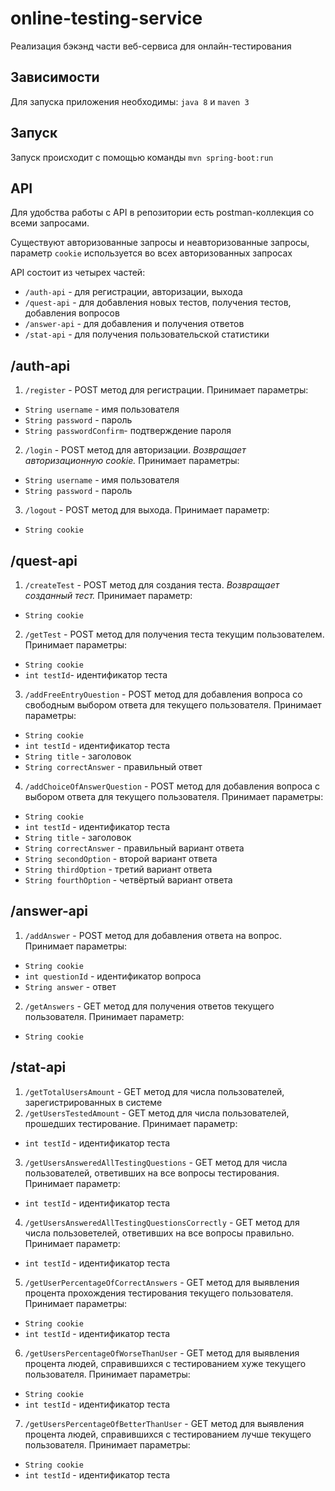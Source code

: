 # online-testing-service
Реализация бэкэнд части веб-сервиса для онлайн-тестирования

Зависимости
---
Для запуска приложения необходимы: `java 8` и `maven 3`

Запуск
---
Запуск происходит с помощью команды `mvn spring-boot:run`

API
---
Для удобства работы с API в репозитории есть postman-коллекция со всеми запросами.

Существуют авторизованные запросы и неавторизованные запросы, параметр `cookie` используется во всех авторизованных запросах

API состоит из четырех частей:
- `/auth-api` - для регистрации, авторизации, выхода
- `/quest-api` - для добавления новых тестов, получения тестов, добавления вопросов
- `/answer-api` - для добавления и получения ответов
- `/stat-api` - для получения пользовательской статистики

/auth-api
---
1. `/register` - POST метод для регистрации. Принимает параметры:
- `String username` - имя пользователя
- `String password` - пароль
- `String passwordConfirm`- подтверждение пароля
2. `/login` - POST метод для авторизации. _Возвращает авторизационную cookie._ Принимает параметры:
- `String username` - имя пользователя
- `String password` - пароль
3. `/logout` - POST метод для выхода. Принимает параметр:
- `String cookie`

/quest-api
---
1. `/createTest` - POST метод для создания теста. _Возвращает созданный тест._ Принимает параметр:
- `String cookie` 
2. `/getTest` - POST метод для получения теста текущим пользователем. Принимает параметры:
- `String cookie` 
- `int testId`- идентификатор теста
3. `/addFreeEntryOuestion` - POST метод для добавления вопроса со свободным выбором ответа для текущего пользователя. Принимает параметры: 
- `String cookie`
- `int testId` - идентификатор теста
- `String title` - заголовок
- `String correctAnswer` - правильный ответ
4. `/addChoiceOfAnswerQuestion` - POST метод для добавления вопроса с выбором ответа для текущего пользователя. Принимает параметры:
- `String cookie`
- `int testId` - идентификатор теста
- `String title` - заголовок
- `String correctAnswer` - правильный вариант ответа
- `String secondOption` - второй вариант ответа
- `String thirdOption` - третий вариант ответа
- `String fourthOption` - четвёртый вариант ответа

/answer-api
---
1. `/addAnswer` - POST метод для добавления ответа на вопрос. Принимает параметры:
- `String cookie`
- `int questionId` - идентификатор вопроса
- `String answer` - ответ
2. `/getAnswers` - GET метод для получения ответов текущего пользователя. Принимает параметр:
- `String cookie`

/stat-api
---
1. `/getTotalUsersAmount` - GET метод для числа пользователей, зарегистрированных в системе
2. `/getUsersTestedAmount` - GET метод для числа пользователей, прошедших тестирование. Принимает параметр:
- `int testId` - идентификатор теста
3. `/getUsersAnsweredAllTestingQuestions` - GET метод для числа пользователей, ответивших на все вопросы тестирования. Принимает параметр:
- `int testId` - идентификатор теста
4. `/getUsersAnsweredAllTestingQuestionsCorrectly` - GET метод для числа пользоветелей, ответивших на все вопросы правильно. Принимает параметр:
- `int testId` - идентификатор теста
5. `/getUserPercentageOfCorrectAnswers` - GET метод для выявления процента прохождения тестирования текущего пользователя. Принимает параметры:
- `String cookie`
- `int testId` - идентификатор теста
6. `/getUsersPercentageOfWorseThanUser` - GET метод для выявления процента людей, справившихся с тестированием хуже текущего пользователя. Принимает параметры:
- `String cookie`
- `int testId` - идентификатор теста
7. `/getUsersPercentageOfBetterThanUser` - GET метод для выявления процента людей, справившихся с тестированием лучше текущего пользователя. Принимает параметры:
- `String cookie`
- `int testId` - идентификатор теста


